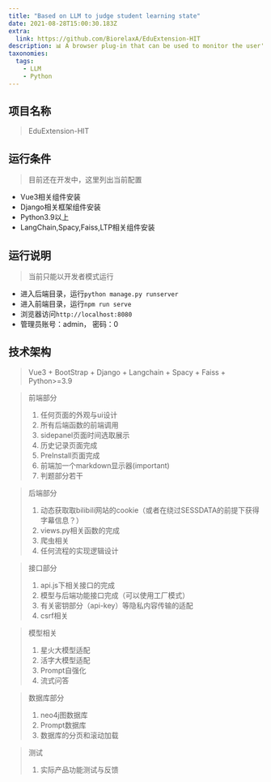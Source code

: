 ```yaml
---
title: "Based on LLM to judge student learning state"
date: 2021-08-28T15:00:30.183Z
extra:
  link: https://github.com/BiorelaxA/EduExtension-HIT
description: 📊 A browser plug-in that can be used to monitor the user's learning status
taxonomies:
  tags:
    - LLM
    - Python
---
```


## 项目名称
> EduExtension-HIT

## 运行条件
> 目前还在开发中，这里列出当前配置  
* Vue3相关组件安装
* Django相关框架组件安装
* Python3.9以上
* LangChain,Spacy,Faiss,LTP相关组件安装

## 运行说明
> 当前只能以开发者模式运行
* 进入后端目录，运行`python manage.py runserver`
* 进入前端目录，运行`npm run serve`
* 浏览器访问`http://localhost:8080`
* 管理员账号：admin， 密码：0

## 技术架构
> Vue3 + BootStrap + Django + Langchain + Spacy + Faiss + Python>=3.9

>前端部分
>1. 任何页面的外观与ui设计
>2. 所有后端函数的前端调用
>3. sidepanel页面时间选取展示
>4. 历史记录页面完成
>5. PreInstall页面完成
>6. 前端加一个markdown显示器(important)
>7. 判题部分若干

>后端部分
>1. 动态获取取bilibili网站的cookie（或者在绕过SESSDATA的前提下获得字幕信息？）
>2. views.py相关函数的完成
>3. 爬虫相关
>4. 任何流程的实现逻辑设计


>接口部分
>1. api.js下相关接口的完成
>2. 模型与后端功能接口完成（可以使用工厂模式）
>3. 有关密钥部分（api-key）等隐私内容传输的适配
>4. csrf相关

>模型相关
>1. 星火大模型适配
>2. 活字大模型适配
>3. Prompt自强化
>4. 流式问答

>数据库部分
>1. neo4j图数据库
>2. Prompt数据库
>3. 数据库的分页和滚动加载

>测试
>1. 实际产品功能测试与反馈